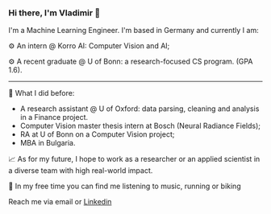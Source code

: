 ### Hi there, I'm Vladimir 👋

I'm a Machine Learning Engineer. I'm based in Germany and currently I am:

⚙️ An intern @ Korro AI: Computer Vision and AI;

⚙️ A recent graduate @ U of Bonn: a research-focused CS program. (GPA 1.6).
_____
🚈 What I did before:
- A research assistant @ U of Oxford: data parsing, cleaning and analysis in a Finance project.
- Computer Vision master thesis intern at Bosch (Neural Radiance Fields);
- RA at U of Bonn on a Computer Vision project;
- MBA in Bulgaria.

📈 As for my future, I hope to work as a researcher or an applied scientist in a diverse team with high real-world impact.

🏃 In my free time you can find me listening to music, running or biking

Reach me via email or [Linkedin](https://www.linkedin.com/in/v-fedoseev/)
